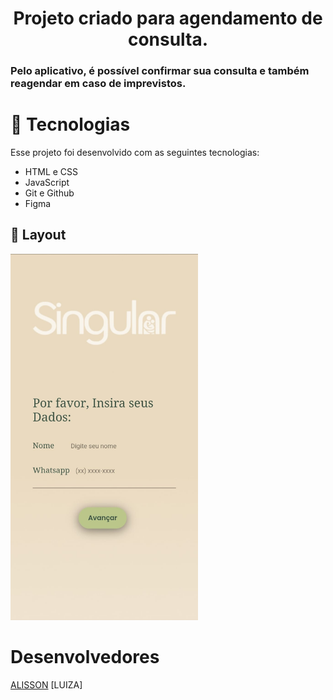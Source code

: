 <h1 align=center>Projeto criado para agendamento de consulta.</h1>

### Pelo aplicativo, é possível confirmar sua consulta e também reagendar em caso de imprevistos.


# 🚀 Tecnologias

Esse projeto foi desenvolvido com as seguintes tecnologias:

- HTML e CSS
- JavaScript
- Git e Github
- Figma


## 📌 Layout

 <img  width=300px src="./assets/WhatsApp Image 2024-08-15 at 01.41.44.jpeg" alt="">

# Desenvolvedores

[ALISSON](https://www.linkedin.com/in/alisson-barbosa09/)
[LUIZA]
